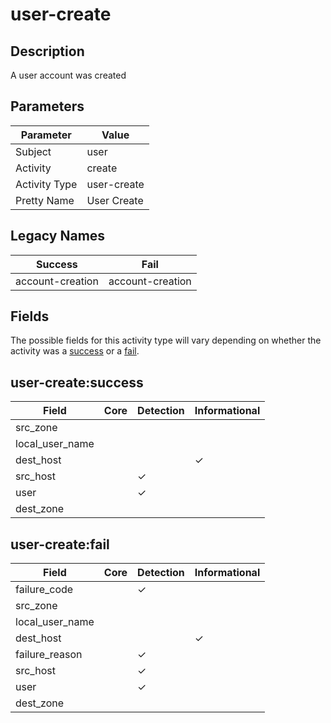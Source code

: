 user-create
===========

Description
-----------
A user account was created

Parameters
----------
| Parameter     | Value       |
| ------------- | ----------- |
| Subject       | user        |
| Activity      | create      |
| Activity Type | user-create |
| Pretty Name   | User Create |

Legacy Names
------------
| Success              | Fail                 |
| -------------------- | -------------------- |
| account-creation<br> | account-creation<br> |

Fields
------

The possible fields for this activity type will vary depending on whether the activity was a [success](#user-createsuccess) or a [fail](#user-createfail).


user-create:success
-------------------

| Field           | Core | Detection | Informational |
| --------------- | ---- | --------- | ------------- |
| src_zone        |      |           |               |
| local_user_name |      |           |               |
| dest_host       |      |           | &#10003;      |
| src_host        |      | &#10003;  |               |
| user            |      | &#10003;  |               |
| dest_zone       |      |           |               |

user-create:fail
----------------

| Field           | Core | Detection | Informational |
| --------------- | ---- | --------- | ------------- |
| failure_code    |      | &#10003;  |               |
| src_zone        |      |           |               |
| local_user_name |      |           |               |
| dest_host       |      |           | &#10003;      |
| failure_reason  |      | &#10003;  |               |
| src_host        |      | &#10003;  |               |
| user            |      | &#10003;  |               |
| dest_zone       |      |           |               |